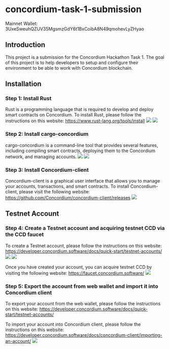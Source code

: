 # concordium-task-1-submission
Mainnet Wallet: 3UxeSweuhQZUV35MgsmzGdY6t1BxCoibA8N49qmohevLyZHyao

## Introduction
This project is a submission for the Concordium Hackathon Task 1. The goal of this project is to help developers to setup and configure their environment to be able to work with Concordium blockchain.
## Installation
### Step 1: Install Rust
Rust is a programming language that is required to develop and deploy smart contracts on Concordium. To install Rust, please follow the instructions on this website: https://www.rust-lang.org/tools/install
![](step1.1.png)
![](step1.2.png)

### Step 2: Install cargo-concordium
cargo-concordium is a command-line tool that provides several features, including compiling smart contracts, deploying them to the Concordium network, and managing accounts. 
![](step2.1.png)
![](step2.2.png)

### Step 3: Install Concordium-client
Concordium-client is a graphical user interface that allows you to manage your accounts, transactions, and smart contracts. To install Concordium-client, please visit the following website: https://github.com/Concordium/concordium-client/releases
![](step3.png)

## Testnet Account
### Step 4: Create a Testnet account and acquiring testnet CCD via the CCD faucet
To create a Testnet account, please follow the instructions on this website: https://developer.concordium.software/docs/quick-start/testnet-accounts/
![](step4.png)
![](step4.1.png)

Once you have created your account, you can acquire testnet CCD by visiting the following website: https://faucet.concordium.software/
![](step4.2.png)

### Step 5: Export the account from web wallet and import it into Concordium client
To export your account from the web wallet, please follow the instructions on this website: https://developer.concordium.software/docs/quick-start/testnet-accounts/

To import your account into Concordium client, please follow the instructions on this website: https://developer.concordium.software/docs/concordium-client/importing-an-account/
![](step5.png)
